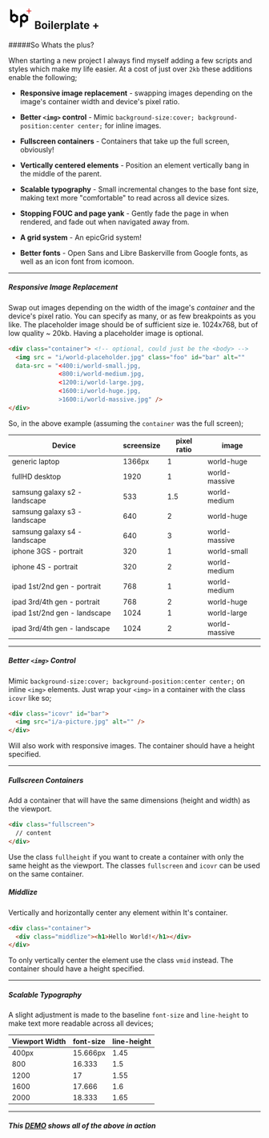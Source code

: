 ## ![alt text](https://raw.githubusercontent.com/Paul-Browne/BP-plus/master/i/bpplus.jpg) Boilerplate + 

#####So Whats the plus?

When starting a new project I always find myself adding a few scripts and styles which make my life easier. At a cost of just over `2kb` these additions enable the following;

- **Responsive image replacement** - swapping images depending on the image's container width and device's pixel ratio.

- **Better `<img>` control** - Mimic `background-size:cover; background-position:center center;` for inline images.
   
- **Fullscreen containers** - Containers that take up the full screen, obviously!
   
- **Vertically centered elements** - Position an element vertically bang in the middle of the parent.
  
- **Scalable typography** - Small incremental changes to the base font size, making text more "comfortable" to read across all device sizes.
   
- **Stopping FOUC and page yank** - Gently fade the page in when rendered, and fade out when navigated away from. 
   
- **A grid system** - An epicGrid system!
   
- **Better fonts** - Open Sans and Libre Baskerville from Google fonts, as well as an icon font from icomoon.
   

---

##### Responsive Image Replacement

Swap out images depending on the width of the image's *container* and the device's pixel ratio.
You can specify as many, or as few breakpoints as you like. The placeholder image should be of sufficient size ie. 1024x768, but of low quality ~ 20kb. Having a placeholder image is optional.

```html
<div class="container"> <!-- optional, could just be the <body> -->
  <img src = "i/world-placeholder.jpg" class="foo" id="bar" alt=""
  data-src = "<400:i/world-small.jpg,
              <800:i/world-medium.jpg,
              <1200:i/world-large.jpg,
              <1600:i/world-huge.jpg,
              >1600:i/world-massive.jpg" />
</div>
```

So, in the above example (assuming the `container` was the full screen);

|Device|screensize|pixel ratio|image|
|------|----------|-----------|-----|
|generic laptop|1366px|1|world-huge|
|fullHD desktop|1920|1|world-massive|
|samsung galaxy s2 - landscape|533|1.5|world-medium|
|samsung galaxy s3 - landscape|640|2|world-huge|
|samsung galaxy s4 - landscape|640|3|world-massive|
|iphone 3GS - portrait|320|1|world-small|
|iphone 4S - portrait|320|2|world-medium|
|ipad 1st/2nd gen - portrait|768|1|world-medium|
|ipad 3rd/4th gen - portrait|768|2|world-huge|
|ipad 1st/2nd gen - landscape|1024|1|world-large|
|ipad 3rd/4th gen - landscape|1024|2|world-massive|

---

##### Better `<img>` Control

Mimic `background-size:cover; background-position:center center;` on inline `<img>` elements.
Just wrap your `<img>` in a container with the class `icovr` like so;

```html
<div class="icovr" id="bar">
  <img src="i/a-picture.jpg" alt="" />
</div>
```

Will also work with responsive images. The container should have a height specified.

---

##### Fullscreen Containers

Add a container that will have the same dimensions (height and width) as the viewport.

```html
<div class="fullscreen">
  // content
</div>
```

Use the class `fullheight` if you want to create a container with only the same height as the viewport.
The classes `fullscreen` and `icovr` can be used on the same container.

##### Middlize

Vertically and horizontally center any element within It's container.

```html
<div class="container">
  <div class="middlize"><h1>Hello World!</h1></div>
</div>
```

To only vertically center the element use the class `vmid` instead. The container should have a height specified.

---

##### Scalable Typography

A slight adjustment is made to the baseline `font-size` and `line-height` to make text more readable across all devices;

| Viewport Width| font-size  | line-height |
| ------------- |------------|-------------|
| 400px         | 15.666px   | 1.45        |
| 800           | 16.333     | 1.5         |
| 1200          | 17         | 1.55        |
| 1600          | 17.666     | 1.6         |
| 2000          | 18.333     | 1.65        |

---

##### This [DEMO](https://rawgit.com/Paul-Browne/BP-plus/master/index.html) shows all of the above in action
